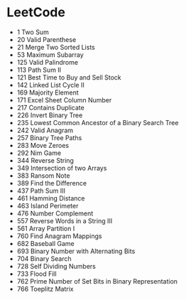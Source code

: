 # LeetCode
* 1 Two Sum
* 20 Valid Parenthese
* 21 Merge Two Sorted Lists
* 53 Maximum Subarray
* 125 Valid Palindrome
* 113 Path Sum II
* 121 Best Time to Buy and Sell Stock
* 142 Linked List Cycle II
* 169 Majority Element
* 171 Excel Sheet Column Number
* 217 Contains Duplicate
* 226 Invert Binary Tree
* 235 Lowest Common Ancestor of a Binary Search Tree
* 242 Valid Anagram
* 257 Binary Tree Paths
* 283 Move Zeroes
* 292 Nim Game 
* 344 Reverse String
* 349 Intersection of two Arrays
* 383 Ransom Note
* 389 Find the Difference
* 437 Path Sum III
* 461 Hamming Distance
* 463 Island Perimeter
* 476 Number Complement
* 557 Reverse Words in a String III
* 561 Array Partition I
* 760 Find Anagram Mappings
* 682 Baseball Game
* 693 Binary Number with Alternating Bits
* 704 Binary Search
* 728 Self Dividing Numbers
* 733 Flood Fill
* 762 Prime Number of Set Bits in Binary Representation
* 766 Toeplitz Matrix


